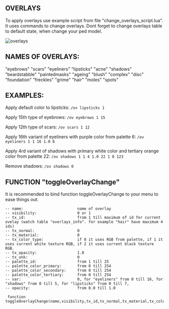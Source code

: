 ## OVERLAYS

To apply overlays use example script from file "change_overlays_script.lua". It uses commands to change overlays. Dont forget to change overlays table to default state, when change your ped model.

![overlays](https://i.imgur.com/INGYjfI.png)

## NAMES OF OVERLAYS:
"eyebrows"
"scars"
"eyeliners"
"lipsticks"
"acne"
"shadows"
"beardstabble"
"paintedmasks"
"ageing"
"blush"
"complex"
"disc"
"foundation"
"freckles"
"grime"
"hair"
"moles"
"spots"

## EXAMPLES: 
Apply default color to lipsticks:
```/ov lipsticks 1```

Apply 15th type of eyebrows:
```/ov eyebrows 1 15```

Apply 12th type of scars:
```/ov scars 1 12```

Apply 16th variant of eyeliners with purple color from palette 6:
```/ov eyeliners 1 1 16 1.0 6```

Apply 4rd variant of shadows with primary white color and tertiary orange color from palette 22:
```/ov shadows 1 1 4 1.0 22 1 0 123```

Remove shadows:
```/ov shadows 0```


## FUNCTION  "toggleOverlayChange"

It is recommended to bind function toggleOverlayChange to your menu to ease things out.

```
-- name:                        name of overlay
-- visibility:                  0 or 1
-- tx_id:                       from 1 till maximum of id for current ovelay (watch table "overlays_info". for example "hair" have maximum 4 ids)
-- tx_normal:                   0
-- tx_material:                 0
-- tx_color_type:               if 0 it uses RGB from palette, if 1 it uses current white texture RGB, if 2 it uses current black texture RGB.
-- tx_opacity:                  1.0
-- tx_unk:                      0
-- palette_id:                  from 1 till 25
-- palette_color_primary:       from 0 till 254
-- palette_color_secondary:     from 0 till 254
-- palette_color_tertiary:      from 0 till 254
-- var:                         0, for "eyeliners" from 0 till 16, for "shadows" from 0 till 5, for "lipsticks" from 0 till 7,
-- opacity:                     from 0.0 till 1.0

 function toggleOverlayChange(name,visibility,tx_id,tx_normal,tx_material,tx_color_type,tx_opacity,tx_unk,palette_id,palette_color_primary,palette_color_secondary,palette_color_tertiary,var,opacity)
```
